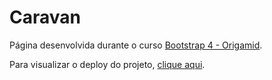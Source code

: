 # Caravan

Página desenvolvida durante o curso [Bootstrap 4 - Origamid](https://www.origamid.com/curso/bootstrap-4/). 

Para visualizar o deploy do projeto, [clique aqui](https://caravan-xi.vercel.app/).

